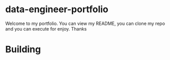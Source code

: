 # data-engineer-portfolio
Welcome to my portfolio. You can view my README, you can clone my repo and you can execute for enjoy. Thanks

# Building
